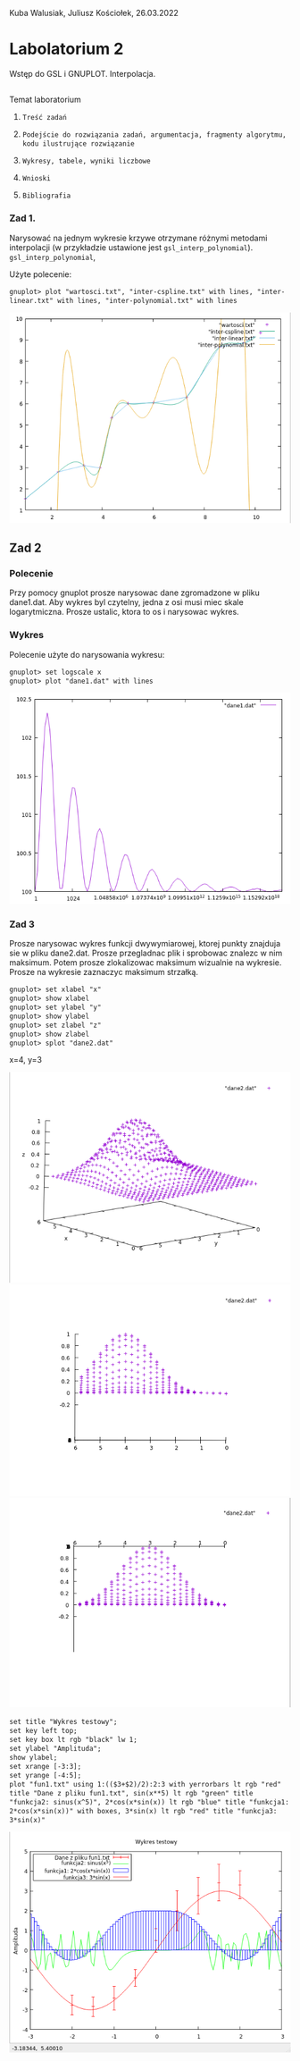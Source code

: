 Kuba Walusiak, Juliusz Kościołek, 26.03.2022

# Labolatorium 2
Wstęp do GSL i GNUPLOT. Interpolacja.


## 
Temat laboratorium
1.     Treść zadań

2.     Podejście do rozwiązania zadań, argumentacja, fragmenty algorytmu, kodu ilustrujące rozwiązanie

3.     Wykresy, tabele, wyniki liczbowe

4.     Wnioski



5.     Bibliografia


### Zad 1.

Narysować na jednym wykresie krzywe otrzymane różnymi metodami interpolacji (w przykładzie ustawione jest `gsl_interp_polynomial`). `gsl_interp_polynomial`, 

Użyte polecenie:
```
gnuplot> plot "wartosci.txt", "inter-cspline.txt" with lines, "inter-linear.txt" with lines, "inter-polynomial.txt" with lines
```

![](interpolations.png)


## Zad 2

### Polecenie

Przy pomocy gnuplot prosze narysowac dane zgromadzone w pliku dane1.dat. Aby wykres byl czytelny, jedna z osi musi miec skale logarytmiczna. Prosze ustalic, ktora to os i narysowac wykres.

### Wykres

Polecenie użyte do narysowania wykresu:

```
gnuplot> set logscale x
gnuplot> plot "dane1.dat" with lines
```

![](neutron-stars.png)

### Zad 3
Prosze narysowac wykres funkcji dwywymiarowej, ktorej punkty znajduja sie w pliku dane2.dat. Prosze przegladnac plik i sprobowac znalezc w nim maksimum. Potem prosze zlokalizowac maksimum wizualnie na wykresie. Prosze na wykresie zaznaczyc maksimum strzałką.

```
gnuplot> set xlabel "x"
gnuplot> show xlabel
gnuplot> set ylabel "y"
gnuplot> show ylabel
gnuplot> set zlabel "z"
gnuplot> show zlabel
gnuplot> splot "dane2.dat"
```

x=4, y=3

![](2d.png)
![](x-axis.png)
![](y-axis.png)

```
set title "Wykres testowy";
set key left top;
set key box lt rgb "black" lw 1;
set ylabel "Amplituda";
show ylabel;
set xrange [-3:3];
set yrange [-4:5];
plot "fun1.txt" using 1:(($3+$2)/2):2:3 with yerrorbars lt rgb "red" title "Dane z pliku fun1.txt", sin(x**5) lt rgb "green" title "funkcja2: sinus(x^5)", 2*cos(x*sin(x)) lt rgb "blue" title "funkcja1: 2*cos(x*sin(x))" with boxes, 3*sin(x) lt rgb "red" title "funkcja3: 3*sin(x)"
```

![](replicated.png)
